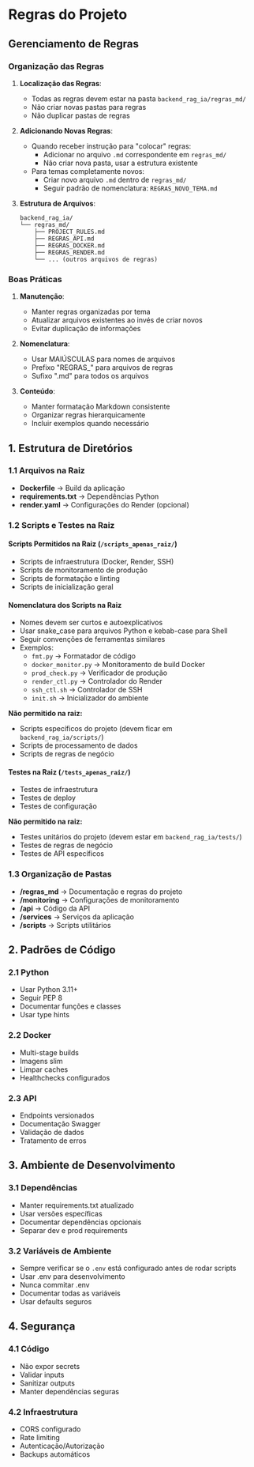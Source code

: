 # Regras do Projeto

## Gerenciamento de Regras

### Organização das Regras

1. **Localização das Regras**:

   - Todas as regras devem estar na pasta `backend_rag_ia/regras_md/`
   - Não criar novas pastas para regras
   - Não duplicar pastas de regras

2. **Adicionando Novas Regras**:

   - Quando receber instrução para "colocar" regras:
     - Adicionar no arquivo `.md` correspondente em `regras_md/`
     - Não criar nova pasta, usar a estrutura existente
   - Para temas completamente novos:
     - Criar novo arquivo `.md` dentro de `regras_md/`
     - Seguir padrão de nomenclatura: `REGRAS_NOVO_TEMA.md`

3. **Estrutura de Arquivos**:
   ```
   backend_rag_ia/
   └── regras_md/
       ├── PROJECT_RULES.md
       ├── REGRAS_API.md
       ├── REGRAS_DOCKER.md
       ├── REGRAS_RENDER.md
       └── ... (outros arquivos de regras)
   ```

### Boas Práticas

1. **Manutenção**:

   - Manter regras organizadas por tema
   - Atualizar arquivos existentes ao invés de criar novos
   - Evitar duplicação de informações

2. **Nomenclatura**:

   - Usar MAIÚSCULAS para nomes de arquivos
   - Prefixo "REGRAS\_" para arquivos de regras
   - Sufixo ".md" para todos os arquivos

3. **Conteúdo**:
   - Manter formatação Markdown consistente
   - Organizar regras hierarquicamente
   - Incluir exemplos quando necessário

## 1. Estrutura de Diretórios

### 1.1 Arquivos na Raiz

- **Dockerfile** → Build da aplicação
- **requirements.txt** → Dependências Python
- **render.yaml** → Configurações do Render (opcional)

### 1.2 Scripts e Testes na Raiz

#### Scripts Permitidos na Raiz (`/scripts_apenas_raiz/`)

- Scripts de infraestrutura (Docker, Render, SSH)
- Scripts de monitoramento de produção
- Scripts de formatação e linting
- Scripts de inicialização geral

#### Nomenclatura dos Scripts na Raiz

- Nomes devem ser curtos e autoexplicativos
- Usar snake_case para arquivos Python e kebab-case para Shell
- Seguir convenções de ferramentas similares
- Exemplos:
  - `fmt.py` → Formatador de código
  - `docker_monitor.py` → Monitoramento de build Docker
  - `prod_check.py` → Verificador de produção
  - `render_ctl.py` → Controlador do Render
  - `ssh_ctl.sh` → Controlador de SSH
  - `init.sh` → Inicializador do ambiente

**Não permitido na raiz:**

- Scripts específicos do projeto (devem ficar em `backend_rag_ia/scripts/`)
- Scripts de processamento de dados
- Scripts de regras de negócio

#### Testes na Raiz (`/tests_apenas_raiz/`)

- Testes de infraestrutura
- Testes de deploy
- Testes de configuração

**Não permitido na raiz:**

- Testes unitários do projeto (devem estar em `backend_rag_ia/tests/`)
- Testes de regras de negócio
- Testes de API específicos

### 1.3 Organização de Pastas

- **/regras_md** → Documentação e regras do projeto
- **/monitoring** → Configurações de monitoramento
- **/api** → Código da API
- **/services** → Serviços da aplicação
- **/scripts** → Scripts utilitários

## 2. Padrões de Código

### 2.1 Python

- Usar Python 3.11+
- Seguir PEP 8
- Documentar funções e classes
- Usar type hints

### 2.2 Docker

- Multi-stage builds
- Imagens slim
- Limpar caches
- Healthchecks configurados

### 2.3 API

- Endpoints versionados
- Documentação Swagger
- Validação de dados
- Tratamento de erros

## 3. Ambiente de Desenvolvimento

### 3.1 Dependências

- Manter requirements.txt atualizado
- Usar versões específicas
- Documentar dependências opcionais
- Separar dev e prod requirements

### 3.2 Variáveis de Ambiente

- Sempre verificar se o `.env` está configurado antes de rodar scripts
- Usar .env para desenvolvimento
- Nunca commitar .env
- Documentar todas as variáveis
- Usar defaults seguros

## 4. Segurança

### 4.1 Código

- Não expor secrets
- Validar inputs
- Sanitizar outputs
- Manter dependências seguras

### 4.2 Infraestrutura

- CORS configurado
- Rate limiting
- Autenticação/Autorização
- Backups automáticos

